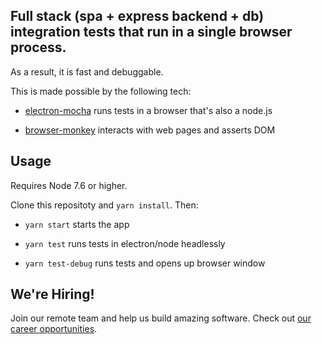 Full stack (spa + express backend + db) integration tests that run in a single browser process.
--------

As a result, it is fast and debuggable.

This is made possible by the following tech:

- [electron-mocha](https://github.com/jprichardson/electron-mocha) runs tests in a browser that's also a node.js

- [browser-monkey](https://github.com/featurist/browser-monkey) interacts with web pages and asserts DOM

Usage
--------

Requires Node 7.6 or higher.

Clone this repositoty and `yarn install`. Then:

- `yarn start` starts the app

- `yarn test` runs tests in electron/node headlessly

- `yarn test-debug` runs tests and opens up browser window

## We're Hiring!

Join our remote team and help us build amazing software. Check out [our career opportunities](https://www.featurist.co.uk/careers/).
